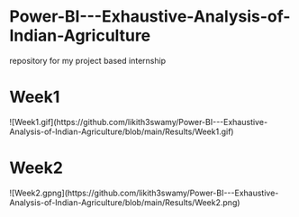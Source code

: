 # Power-BI---Exhaustive-Analysis-of-Indian-Agriculture
repository for my project based internship 
<h1>Week1</h1>
![Week1.gif](https://github.com/likith3swamy/Power-BI---Exhaustive-Analysis-of-Indian-Agriculture/blob/main/Results/Week1.gif)

<h1>Week2</h1>
![Week2.gpng](https://github.com/likith3swamy/Power-BI---Exhaustive-Analysis-of-Indian-Agriculture/blob/main/Results/Week2.png)
